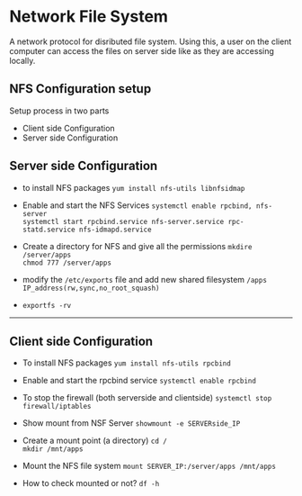 # Network File System

A network protocol for disributed file system. Using this, a user on the client computer can access the files on server side like as they are accessing locally.  

## NFS Configuration setup

Setup process in two parts

- Client side Configuration
- Server side Configuration

## Server side Configuration

- to install NFS packages
```yum install nfs-utils libnfsidmap```

- Enable and start the NFS Services
```systemctl enable rpcbind, nfs-server```  
```systemctl start rpcbind.service nfs-server.service rpc-statd.service nfs-idmapd.service```

- Create a directory for NFS and give all the permissions
```mkdire /server/apps```  
```chmod 777 /server/apps```

- modify the ```/etc/exports``` file and add new shared filesystem
```/apps IP_address(rw,sync,no_root_squash)```

- ```exportfs -rv```

---

## Client side Configuration

- To install NFS packages
```yum install nfs-utils rpcbind```

- Enable and start the rpcbind service
```systemctl enable rpcbind```

- To stop the firewall (both serverside and clientside)
```systemctl stop firewall/iptables```

- Show mount from NSF Server
```showmount -e SERVERside_IP```

- Create a mount point (a directory)
```cd /```  
```mkdir /mnt/apps```

- Mount the NFS file system
```mount SERVER_IP:/server/apps /mnt/apps```

- How to check mounted or not?
```df -h```




